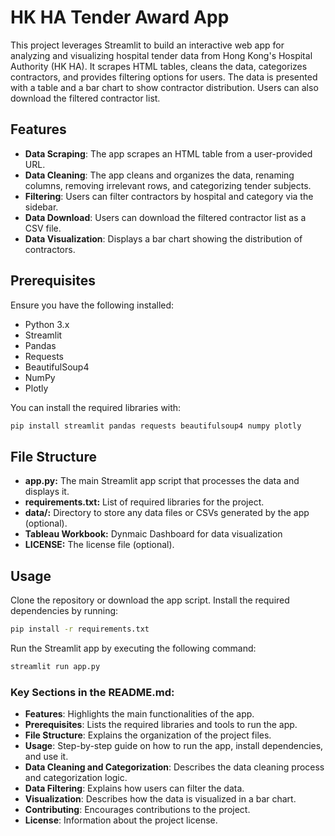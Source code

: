 # HK HA Tender Award App

This project leverages Streamlit to build an interactive web app for analyzing and visualizing hospital tender data from Hong Kong's Hospital Authority (HK HA). It scrapes HTML tables, cleans the data, categorizes contractors, and provides filtering options for users. The data is presented with a table and a bar chart to show contractor distribution. Users can also download the filtered contractor list.

## Features

- **Data Scraping**: The app scrapes an HTML table from a user-provided URL.
- **Data Cleaning**: The app cleans and organizes the data, renaming columns, removing irrelevant rows, and categorizing tender subjects.
- **Filtering**: Users can filter contractors by hospital and category via the sidebar.
- **Data Download**: Users can download the filtered contractor list as a CSV file.
- **Data Visualization**: Displays a bar chart showing the distribution of contractors.

## Prerequisites

Ensure you have the following installed:

- Python 3.x
- Streamlit
- Pandas
- Requests
- BeautifulSoup4
- NumPy
- Plotly

You can install the required libraries with:

```bash
pip install streamlit pandas requests beautifulsoup4 numpy plotly

```

## File Structure

- **app.py:** The main Streamlit app script that processes the data and displays it.
- **requirements.txt:** List of required libraries for the project.
- **data/:** Directory to store any data files or CSVs generated by the app (optional).
- **Tableau Workbook:** Dynmaic Dashboard for data visualization 
- **LICENSE:** The license file (optional).

## Usage

Clone the repository or download the app script.
Install the required dependencies by running:

```bash
pip install -r requirements.txt

```

Run the Streamlit app by executing the following command:

```bash
streamlit run app.py

```

### Key Sections in the README.md:

- **Features**: Highlights the main functionalities of the app.
- **Prerequisites**: Lists the required libraries and tools to run the app.
- **File Structure**: Explains the organization of the project files.
- **Usage**: Step-by-step guide on how to run the app, install dependencies, and use it.
- **Data Cleaning and Categorization**: Describes the data cleaning process and categorization logic.
- **Data Filtering**: Explains how users can filter the data.
- **Visualization**: Describes how the data is visualized in a bar chart.
- **Contributing**: Encourages contributions to the project.
- **License**: Information about the project license.
